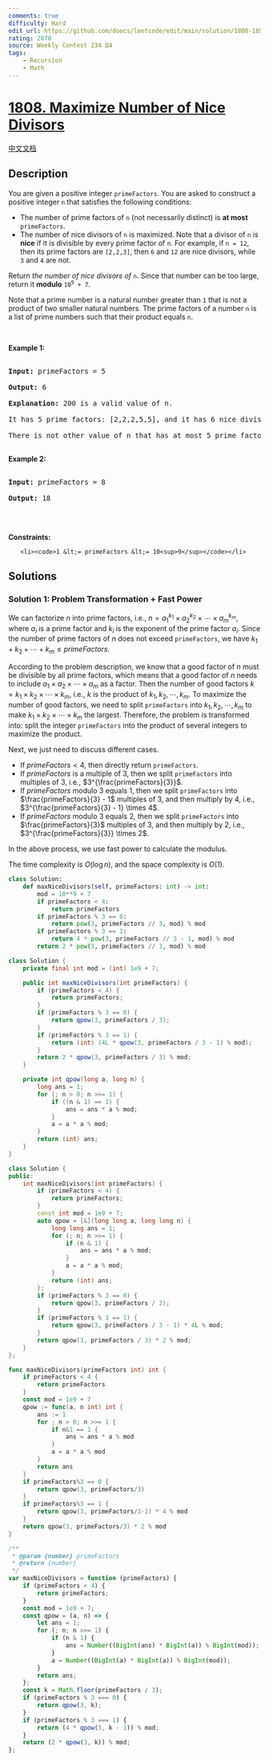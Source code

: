 ```yaml
---
comments: true
difficulty: Hard
edit_url: https://github.com/doocs/leetcode/edit/main/solution/1800-1899/1808.Maximize%20Number%20of%20Nice%20Divisors/README_EN.md
rating: 2070
source: Weekly Contest 234 Q4
tags:
    - Recursion
    - Math
---
```


<!-- problem:start -->

# [1808. Maximize Number of Nice Divisors](https://leetcode.com/problems/maximize-number-of-nice-divisors)

[中文文档](/solution/1800-1899/1808.Maximize%20Number%20of%20Nice%20Divisors/README.md)

## Description

<!-- description:start -->

<p>You are given a positive integer <code>primeFactors</code>. You are asked to construct a positive integer <code>n</code> that satisfies the following conditions:</p>

<ul>

  <li>The number of prime factors of <code>n</code> (not necessarily distinct) is <strong>at most</strong> <code>primeFactors</code>.</li>

  <li>The number of nice divisors of <code>n</code> is maximized. Note that a divisor of <code>n</code> is <strong>nice</strong> if it is divisible by every prime factor of <code>n</code>. For example, if <code>n = 12</code>, then its prime factors are <code>[2,2,3]</code>, then <code>6</code> and <code>12</code> are nice divisors, while <code>3</code> and <code>4</code> are not.</li>

</ul>

<p>Return <em>the number of nice divisors of</em> <code>n</code>. Since that number can be too large, return it <strong>modulo</strong> <code>10<sup>9</sup> + 7</code>.</p>

<p>Note that a prime number is a natural number greater than <code>1</code> that is not a product of two smaller natural numbers. The prime factors of a number <code>n</code> is a list of prime numbers such that their product equals <code>n</code>.</p>

<p>&nbsp;</p>

<p><strong class="example">Example 1:</strong></p>

<pre>

<strong>Input:</strong> primeFactors = 5

<strong>Output:</strong> 6

<strong>Explanation:</strong> 200 is a valid value of n.

It has 5 prime factors: [2,2,2,5,5], and it has 6 nice divisors: [10,20,40,50,100,200].

There is not other value of n that has at most 5 prime factors and more nice divisors.

</pre>

<p><strong class="example">Example 2:</strong></p>

<pre>

<strong>Input:</strong> primeFactors = 8

<strong>Output:</strong> 18

</pre>

<p>&nbsp;</p>

<p><strong>Constraints:</strong></p>

<ul>

    <li><code>1 &lt;= primeFactors &lt;= 10<sup>9</sup></code></li>

</ul>

<!-- description:end -->

## Solutions

<!-- solution:start -->

### Solution 1: Problem Transformation + Fast Power

We can factorize $n$ into prime factors, i.e., $n = a_1^{k_1} \times a_2^{k_2} \times\cdots \times a_m^{k_m}$, where $a_i$ is a prime factor and $k_i$ is the exponent of the prime factor $a_i$. Since the number of prime factors of $n$ does not exceed `primeFactors`, we have $k_1 + k_2 + \cdots + k_m \leq primeFactors$.

According to the problem description, we know that a good factor of $n$ must be divisible by all prime factors, which means that a good factor of $n$ needs to include $a_1 \times a_2 \times \cdots \times a_m$ as a factor. Then the number of good factors $k= k_1 \times k_2 \times \cdots \times k_m$, i.e., $k$ is the product of $k_1, k_2, \cdots, k_m$. To maximize the number of good factors, we need to split `primeFactors` into $k_1, k_2, \cdots, k_m$ to make $k_1 \times k_2 \times \cdots \times k_m$ the largest. Therefore, the problem is transformed into: split the integer `primeFactors` into the product of several integers to maximize the product.

Next, we just need to discuss different cases.

-   If $primeFactors \lt 4$, then directly return `primeFactors`.
-   If $primeFactors$ is a multiple of $3$, then we split `primeFactors` into multiples of $3$, i.e., $3^{\frac{primeFactors}{3}}$.
-   If $primeFactors$ modulo $3$ equals $1$, then we split `primeFactors` into $\frac{primeFactors}{3} - 1$ multiples of $3$, and then multiply by $4$, i.e., $3^{\frac{primeFactors}{3} - 1} \times 4$.
-   If $primeFactors$ modulo $3$ equals $2$, then we split `primeFactors` into $\frac{primeFactors}{3}$ multiples of $3$, and then multiply by $2$, i.e., $3^{\frac{primeFactors}{3}} \times 2$.

In the above process, we use fast power to calculate the modulus.

The time complexity is $O(\log n)$, and the space complexity is $O(1)$.

<!-- tabs:start -->

```python
class Solution:
    def maxNiceDivisors(self, primeFactors: int) -> int:
        mod = 10**9 + 7
        if primeFactors < 4:
            return primeFactors
        if primeFactors % 3 == 0:
            return pow(3, primeFactors // 3, mod) % mod
        if primeFactors % 3 == 1:
            return 4 * pow(3, primeFactors // 3 - 1, mod) % mod
        return 2 * pow(3, primeFactors // 3, mod) % mod
```

```java
class Solution {
    private final int mod = (int) 1e9 + 7;

    public int maxNiceDivisors(int primeFactors) {
        if (primeFactors < 4) {
            return primeFactors;
        }
        if (primeFactors % 3 == 0) {
            return qpow(3, primeFactors / 3);
        }
        if (primeFactors % 3 == 1) {
            return (int) (4L * qpow(3, primeFactors / 3 - 1) % mod);
        }
        return 2 * qpow(3, primeFactors / 3) % mod;
    }

    private int qpow(long a, long n) {
        long ans = 1;
        for (; n > 0; n >>= 1) {
            if ((n & 1) == 1) {
                ans = ans * a % mod;
            }
            a = a * a % mod;
        }
        return (int) ans;
    }
}
```

```cpp
class Solution {
public:
    int maxNiceDivisors(int primeFactors) {
        if (primeFactors < 4) {
            return primeFactors;
        }
        const int mod = 1e9 + 7;
        auto qpow = [&](long long a, long long n) {
            long long ans = 1;
            for (; n; n >>= 1) {
                if (n & 1) {
                    ans = ans * a % mod;
                }
                a = a * a % mod;
            }
            return (int) ans;
        };
        if (primeFactors % 3 == 0) {
            return qpow(3, primeFactors / 3);
        }
        if (primeFactors % 3 == 1) {
            return qpow(3, primeFactors / 3 - 1) * 4L % mod;
        }
        return qpow(3, primeFactors / 3) * 2 % mod;
    }
};
```

```go
func maxNiceDivisors(primeFactors int) int {
	if primeFactors < 4 {
		return primeFactors
	}
	const mod = 1e9 + 7
	qpow := func(a, n int) int {
		ans := 1
		for ; n > 0; n >>= 1 {
			if n&1 == 1 {
				ans = ans * a % mod
			}
			a = a * a % mod
		}
		return ans
	}
	if primeFactors%3 == 0 {
		return qpow(3, primeFactors/3)
	}
	if primeFactors%3 == 1 {
		return qpow(3, primeFactors/3-1) * 4 % mod
	}
	return qpow(3, primeFactors/3) * 2 % mod
}
```

```js
/**
 * @param {number} primeFactors
 * @return {number}
 */
var maxNiceDivisors = function (primeFactors) {
    if (primeFactors < 4) {
        return primeFactors;
    }
    const mod = 1e9 + 7;
    const qpow = (a, n) => {
        let ans = 1;
        for (; n; n >>= 1) {
            if (n & 1) {
                ans = Number((BigInt(ans) * BigInt(a)) % BigInt(mod));
            }
            a = Number((BigInt(a) * BigInt(a)) % BigInt(mod));
        }
        return ans;
    };
    const k = Math.floor(primeFactors / 3);
    if (primeFactors % 3 === 0) {
        return qpow(3, k);
    }
    if (primeFactors % 3 === 1) {
        return (4 * qpow(3, k - 1)) % mod;
    }
    return (2 * qpow(3, k)) % mod;
};
```

<!-- tabs:end -->

<!-- solution:end -->

<!-- problem:end -->
